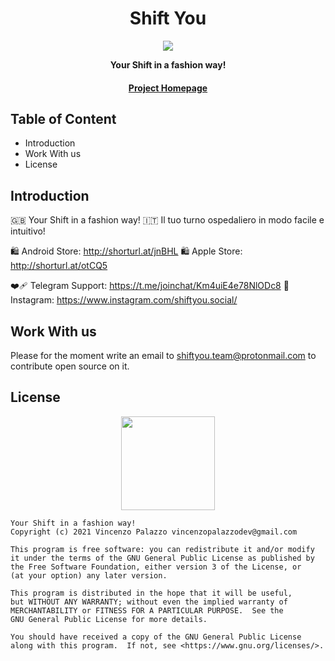 <div align="center">
  <h1>Shift You</h1>

  <img src="https://github.com/shiftyou-opensource/shiftyou.icons/blob/main/main_icon/res/mipmap-xxxhdpi/ic_launcher.png" />

  <p>
    <strong>Your Shift in a fashion way!</strong>
  </p>

  <p>
  </p>

  <h4>
    <a href="https://github.com/OpenLNMetrics">Project Homepage</a>
  </h4>
</div>

## Table of Content

- Introduction
- Work With us
- License

## Introduction

🇬🇧 Your Shift in a fashion way!
🇮🇹 Il tuo turno ospedaliero in modo facile e intuitivo!

🛍 Android Store: http://shorturl.at/jnBHL
🛍 Apple Store:  http://shorturl.at/otCQ5

❤️‍🩹 Telegram Support: https://t.me/joinchat/Km4uiE4e78NlODc8
📸 Instagram: https://www.instagram.com/shiftyou.social/

## Work With us

Please for the moment write an email to shiftyou.team@protonmail.com to contribute open source on it.

## License

<div align="center">
  <img src="https://opensource.org/files/osi_keyhole_300X300_90ppi_0.png" width="150" height="150"/>
</div>

    Your Shift in a fashion way!
    Copyright (c) 2021 Vincenzo Palazzo vincenzopalazzodev@gmail.com

    This program is free software: you can redistribute it and/or modify
    it under the terms of the GNU General Public License as published by
    the Free Software Foundation, either version 3 of the License, or
    (at your option) any later version.

    This program is distributed in the hope that it will be useful,
    but WITHOUT ANY WARRANTY; without even the implied warranty of
    MERCHANTABILITY or FITNESS FOR A PARTICULAR PURPOSE.  See the
    GNU General Public License for more details.

    You should have received a copy of the GNU General Public License
    along with this program.  If not, see <https://www.gnu.org/licenses/>.
